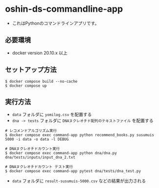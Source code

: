 # oshin-ds-commandline-app

- これはPythonのコマンドラインアプリです。

## 必要環境

- docker version 20.10.x 以上

## セットアップ方法

```console
$ docker compose build --no-cache
$ docker compose up
```

## 実行方法
- `data` フォルダに `yomilog.csv` を配置する
- `dna -> tests` フォルダに `DNAヌクレオチド配列のテキストファイル` を配置する

```console
# レコメンドアルゴリズム実行
$ docker compose exec command-app python recommend_books.py susumuis 5000 -i data -o data -l DEBUG

# DNAヌクレオチドカウント実行
$ docker compose exec command-app python dna/dna.py dna/tests/inputs/input_dna_2.txt

# DNAヌクレオチドカウント テスト実行
$ docker compose exec command-app pytest dna/tests/dna_test.py
```

- `data` フォルダに `result-susumuis-5000.csv` などの結果が出力される
